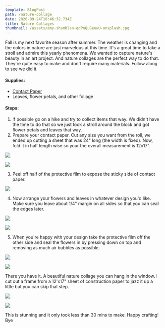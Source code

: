 ```yaml
---
template: BlogPost
path: /nature-collage
date: 2020-09-24T18:46:32.734Z
title: Nature Collages
thumbnail: /assets/amy-shamblen-qdPnQuGeuwU-unsplash.jpg
---
```

Fall is my next favorite season after summer. The weather is changing and the colors in nature are just marvelous at this time. It's a great time to take a stroll and admire this yearly phenomena. We wanted to capture nature's beauty in an art project. And nature collages are the perfect way to do that. They're quite easy to make and don't require many materials. Follow along to see we did it. 

#### Supplies:

* [Contact Paper](https://amzn.to/3377Uy0)
* Leaves, flower petals, and other foliage

#### Steps:

1. If possible go on a hike and try to collect items that way. We didn't have the time to do that so we just took a stroll around the block and got flower petals and leaves that way.
2. Prepare your contact paper. Cut any size you want from the roll, we ended up cutting a sheet that was 24" long (the width is fixed). Now, fold it in half length wise so your the overall measurement is 12x17".

![](/assets/IMG_8865.jpeg)

![](/assets/IMG_8866.jpeg)

3. Peel off half of the protective film to expose the sticky side of contact paper.

![](/assets/IMG_8869.jpeg)

4. Now arrange your flowers and leaves in whatever design you'd like. Make sure you leave about 1/4" margin on all sides so that you can seal the edges later.

![](/assets/IMG_5185.jpeg)

![](/assets/IMG_5188.jpeg)

5. When you're happy with your design take the protective film off the other side and seal the flowers in by pressing down on top and removing as much air bubbles as possible. 

![](/assets/IMG_8872.jpeg)

![](/assets/IMG_8874.jpeg)

There you have it. A beautiful nature collage you can hang in the window. I cut out a frame from a 12'x17" sheet of construction paper to jazz it up a little but you can skip that step.

![](/assets/IMG_5192.jpeg)

![](/assets/IMG_8882.jpeg)

 This is stunning and it only took less than 30 mins to make. Happy crafting! Bye
